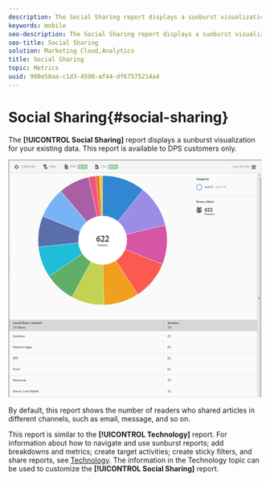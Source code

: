```yaml
---
description: The Social Sharing report displays a sunburst visualization for your existing data. This report is available to Digital Publishing Suites (DPS) customers only.
keywords: mobile
seo-description: The Social Sharing report displays a sunburst visualization for your existing data. This report is available to Digital Publishing Suites (DPS) customers only.
seo-title: Social Sharing
solution: Marketing Cloud,Analytics
title: Social Sharing
topic: Metrics
uuid: 900e58aa-c1d3-4590-af44-df67575214a4
---
```


# Social Sharing{#social-sharing}

The **[!UICONTROL Social Sharing]** report displays a sunburst visualization for your existing data. This report is available to DPS customers only.

 ![](assets/dps_social_share.png)

By default, this report shows the number of readers who shared articles in different channels, such as email, message, and so on.

This report is similar to the **[!UICONTROL Technology]** report. For information about how to navigate and use sunburst reports; add breakdowns and metrics; create target activities; create sticky filters, and share reports, see [Technology](//help/using/usage/reports-technology.md). The information in the Technology topic can be used to customize the **[!UICONTROL Social Sharing]** report. 
